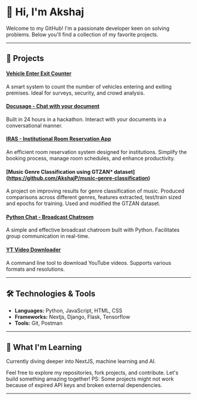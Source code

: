 # 👋 Hi, I'm Akshaj 

Welcome to my GitHub! I'm a passionate developer keen on solving problems. Below you'll find a collection of my favorite projects.

---

## 🚀 Projects

#### [Vehicle Enter Exit Counter](https://github.com/AkshajP/CG-Vehicle-enter-and-exit-counter)
A smart system to count the number of vehicles entering and exiting premises. Ideal for surveys, security, and crowd analysis.

#### [Docusage - Chat with your document](https://github.com/AkshajP/ventura)
Built in 24 hours in a hackathon. Interact with your documents in a conversational manner.

#### [IRAS - Institutional Room Reservation App](https://github.com/AkshajP/iras)
An efficient room reservation system designed for institutions. Simplify the booking process, manage room schedules, and enhance productivity.

#### [Music Genre Classification using GTZAN* dataset] (https://github.com/AkshajP/music-genre-classification)
A project on improving results for genre classification of music. Produced comparisons across different genres, features extracted, test/train sized and epochs for training. Used and modified the GTZAN dataset. 

#### [Python Chat - Broadcast Chatroom](https://github.com/AkshajP/PythonChat)
A simple and effective broadcast chatroom built with Python. Facilitates group communication in real-time.

#### [YT Video Downloader](https://github.com/AkshajP/ProjectYTDownloader)
A command line tool to download YouTube videos. Supports various formats and resolutions.

---

## 🛠️ Technologies & Tools

- **Languages:** Python, JavaScript, HTML, CSS
- **Frameworks:** Nextjs, Django, Flask, Tensorflow
- **Tools:** Git, Postman

---

## 🌱 What I'm Learning

Currently diving deeper into NextJS, machine learning and AI.

Feel free to explore my repositories, fork projects, and contribute. Let's build something amazing together!
PS: Some projects might not work because of expired API keys and broken external dependencies.

---
